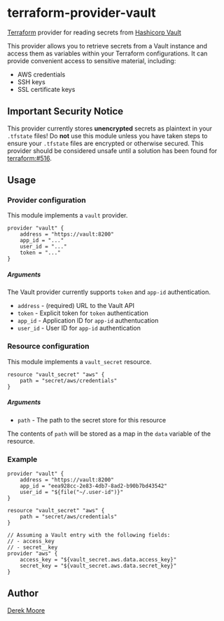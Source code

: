 # terraform-provider-vault
[Terraform](https://www.terraform.io/) provider for reading secrets from [Hashicorp Vault](https://www.vaultproject.io/)

This provider allows you to retrieve secrets from a Vault instance and access them as variables within your Terraform configurations. It can provide convenient access to sensitive material, including:
* AWS credentials
* SSH keys
* SSL certificate keys

## Important Security Notice
This provider currently stores **unencrypted** secrets as plaintext in your `.tfstate` files! Do **not** use this module unless you have taken steps to ensure your `.tfstate` files are encrypted or otherwise secured. This provider should be considered unsafe until a solution has been found for [terraform:#516](https://github.com/hashicorp/terraform/issues/516).

## Usage

### Provider configuration
This module implements a `vault` provider.
```
provider "vault" {
    address = "https://vault:8200"
    app_id = "..."
    user_id = "..."
    token = "..."
}
```

##### Arguments

The Vault provider currently supports `token` and `app-id` authentication.

* `address` - (required) URL to the Vault API
* `token` - Explicit token for `token` authentication
* `app_id` - Application ID for `app-id` authentucation
* `user_id` - User ID for `app-id` authentication

### Resource configuration
This module implements a `vault_secret` resource.
```
resource "vault_secret" "aws" {
    path = "secret/aws/credentials"
}
```

##### Arguments
* `path` - The path to the secret store for this resource

The contents of `path` will be stored as a map in the `data` variable of the resource.

### Example
```
provider "vault" {
    address = "https://vault:8200"
    app_id = "eea928cc-2e83-4db7-8ad2-b90b7bd43542"
    user_id = "${file("~/.user-id")}"
}

resource "vault_secret" "aws" {
    path = "secret/aws/credentials"
}

// Assuming a Vault entry with the following fields:
// - access_key
// - secret__key
provider "aws" {
    access_key = "${vault_secret.aws.data.access_key}"
    secret_key = "${vault_secret.aws.data.secret_key}"
}
```

## Author

[Derek Moore](https://github.com/redredgroovy)

